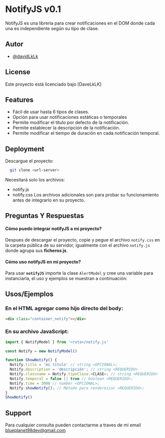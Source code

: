 
# NotifyJS v0.1

NotifyJS es una librería para crear notificaciones en el DOM donde cada una es independiente según su tipo de clase.




## Autor

- [@davidLkLk](https://github.com/daveLkLk)

## License
Este proyecto está licenciado bajo [DaveLkLK]

## Features

- Fácil de usar hasta 6 tipos de clases.
- Opción para usar notificaciones estáticas o temporales
- Permite modificar el título por defecto de la notificación.
- Permite establecer la descripción de la notificación.
- Permite modificar el tiempo de duración en cada notificación temporal.
## Deployment

Descargue el proyecto:

```bash
  git clone <url-server>
```

Necesitará solo los archivos:
- notify.js
- notify.css
Los archivos adicionales son para probar su funcionamiento antes de integrarlo en su proyecto.


## Preguntas Y Respuestas

#### Cómo puedo integrar notifyJS a mi proyecto? 

Despues de descargar el proyecto, copie y pegue el archivo `notify.css` en la carpeta pública de su servidor, igualmente con el archivo `notify.js` donde agrupa sus **ficheros js**.

#### Cómo uso notifyJS en mi proyecto?

Para usar **`notifyJS`** importe la clase `AlertModel` y cree una variable para instanciarla, el uso y ejemplos se muestran a continuación:


## Usos/Ejemplos

### En el HTML agregar como hijo directo del body:
```HTML
<div class="container_notify"></div>
```

### En su archivo JavaScript:
```javascript
import { NotifyModel } from '<ruta>/notify.js'

const Notify = new NotifyModel()

function ShowNotify() {
  Notify.title = 'mi título' // string <OPCIONAL>;
  Notify.description = 'descripción'; // string <REQUERIDO>
  Notify.classname = Notify.tipoClase.<CLASE>; // string <REQUERIDO>
  Notify.temporal = false || true // boolean <REQUERIDO>;
  Notify.time = 3000 // number <OPCIONAL>;
  Notify.showNotify(); // Método para rendereizar <REQUERIDO>;
}
ShowNotify()
```


## Support

Para cualquier consulta pueden contactarme a traves de mi email blueplanet98dev@gmail.com

